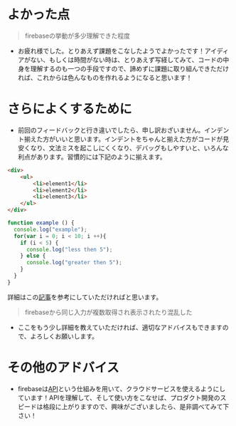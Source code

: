 # よかった点
> firebaseの挙動が多少理解できた程度
- お疲れ様でした。とりあえず課題をこなしたようでよかったです！アイディアがない、もしくは時間がない時は、とりあえず写経してみて、コードの中身を理解するのも一つの手段ですので、諦めずに課題に取り組んできただければ、これからは色んなものを作れるようになると思います！

# さらによくするために
- 前回のフィードバックと行き違いでしたら、申し訳おざいません。インデント揃えた方がいいと思います。インデントをちゃんと揃えた方がコードが見安くなり、文法ミスを起こしにくくなり、デバッグもしやすいと、いろんな利点があります。習慣的には下記のように揃えます。
```html
<div>
    <ul>
        <li>element1</li>
        <li>element2</li>
        <li>element3</li>
    </ul>
</div>
```

```js
function example () {
  console.log("example");
  for(var i = 0; i < 10; i ++){
    if (i < 5) {
      console.log("less then 5");
    } else {
      console.log("greater then 5");
    }
  }
}
```
詳細はこの[記事](https://webliker.info/35722/)を参考にしていただければと思います。

> firebaseから同じ入力が複数取得され表示されたり混乱した
- ここをもう少し詳細を教えていただければ、適切なアドバイスもできますので、よろしくお願いします。

# その他のアドバイス
- firebaseは[API](https://data.wingarc.com/what-is-api-16084)という仕組みを用いて、クラウドサービスを使えるようにしています！APIを理解して、そして使い方をこなせば、プロダクト開発のスピードは格段に上がりますので、興味がございましたら、是非調べてみて下さい！
